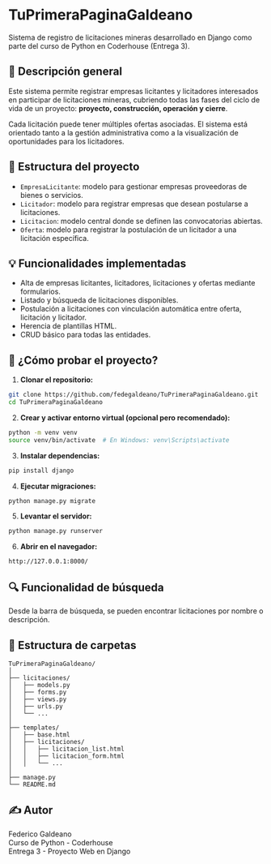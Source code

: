 # TuPrimeraPaginaGaldeano

Sistema de registro de licitaciones mineras desarrollado en Django como parte del curso de Python en Coderhouse (Entrega 3).

## 📌 Descripción general

Este sistema permite registrar empresas licitantes y licitadores interesados en participar de licitaciones mineras, cubriendo todas las fases del ciclo de vida de un proyecto: **proyecto, construcción, operación y cierre**.

Cada licitación puede tener múltiples ofertas asociadas. El sistema está orientado tanto a la gestión administrativa como a la visualización de oportunidades para los licitadores.

## 🧱 Estructura del proyecto

- `EmpresaLicitante`: modelo para gestionar empresas proveedoras de bienes o servicios.
- `Licitador`: modelo para registrar empresas que desean postularse a licitaciones.
- `Licitacion`: modelo central donde se definen las convocatorias abiertas.
- `Oferta`: modelo para registrar la postulación de un licitador a una licitación específica.

## 💡 Funcionalidades implementadas

- Alta de empresas licitantes, licitadores, licitaciones y ofertas mediante formularios.
- Listado y búsqueda de licitaciones disponibles.
- Postulación a licitaciones con vinculación automática entre oferta, licitación y licitador.
- Herencia de plantillas HTML.
- CRUD básico para todas las entidades.

## 🧪 ¿Cómo probar el proyecto?

1. **Clonar el repositorio:**

```bash
git clone https://github.com/fedegaldeano/TuPrimeraPaginaGaldeano.git
cd TuPrimeraPaginaGaldeano
```

2. **Crear y activar entorno virtual (opcional pero recomendado):**

```bash
python -m venv venv
source venv/bin/activate  # En Windows: venv\Scripts\activate
```

3. **Instalar dependencias:**

```bash
pip install django
```

4. **Ejecutar migraciones:**

```bash
python manage.py migrate
```

5. **Levantar el servidor:**

```bash
python manage.py runserver
```

6. **Abrir en el navegador:**

```
http://127.0.0.1:8000/
```

## 🔍 Funcionalidad de búsqueda

Desde la barra de búsqueda, se pueden encontrar licitaciones por nombre o descripción.

## 📁 Estructura de carpetas

```
TuPrimeraPaginaGaldeano/
│
├── licitaciones/
│   ├── models.py
│   ├── forms.py
│   ├── views.py
│   ├── urls.py
│   └── ...
│
├── templates/
│   ├── base.html
│   ├── licitaciones/
│   │   ├── licitacion_list.html
│   │   ├── licitacion_form.html
│   │   └── ...
│
├── manage.py
└── README.md
```

## ✍️ Autor

Federico Galdeano  
Curso de Python - Coderhouse  
Entrega 3 - Proyecto Web en Django